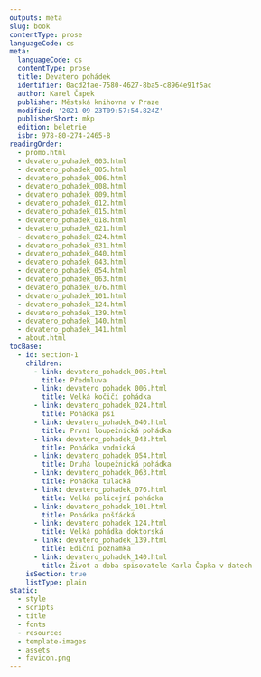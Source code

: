 ```yaml
---
outputs: meta
slug: book
contentType: prose
languageCode: cs
meta:
  languageCode: cs
  contentType: prose
  title: Devatero pohádek
  identifier: 0acd2fae-7580-4627-8ba5-c8964e91f5ac
  author: Karel Čapek
  publisher: Městská knihovna v Praze
  modified: '2021-09-23T09:57:54.824Z'
  publisherShort: mkp
  edition: beletrie
  isbn: 978-80-274-2465-8
readingOrder:
  - promo.html
  - devatero_pohadek_003.html
  - devatero_pohadek_005.html
  - devatero_pohadek_006.html
  - devatero_pohadek_008.html
  - devatero_pohadek_009.html
  - devatero_pohadek_012.html
  - devatero_pohadek_015.html
  - devatero_pohadek_018.html
  - devatero_pohadek_021.html
  - devatero_pohadek_024.html
  - devatero_pohadek_031.html
  - devatero_pohadek_040.html
  - devatero_pohadek_043.html
  - devatero_pohadek_054.html
  - devatero_pohadek_063.html
  - devatero_pohadek_076.html
  - devatero_pohadek_101.html
  - devatero_pohadek_124.html
  - devatero_pohadek_139.html
  - devatero_pohadek_140.html
  - devatero_pohadek_141.html
  - about.html
tocBase:
  - id: section-1
    children:
      - link: devatero_pohadek_005.html
        title: Předmluva
      - link: devatero_pohadek_006.html
        title: Velká kočičí pohádka
      - link: devatero_pohadek_024.html
        title: Pohádka psí
      - link: devatero_pohadek_040.html
        title: První loupežnická pohádka
      - link: devatero_pohadek_043.html
        title: Pohádka vodnická
      - link: devatero_pohadek_054.html
        title: Druhá loupežnická pohádka
      - link: devatero_pohadek_063.html
        title: Pohádka tulácká
      - link: devatero_pohadek_076.html
        title: Velká policejní pohádka
      - link: devatero_pohadek_101.html
        title: Pohádka pošťácká
      - link: devatero_pohadek_124.html
        title: Velká pohádka doktorská
      - link: devatero_pohadek_139.html
        title: Ediční poznámka
      - link: devatero_pohadek_140.html
        title: Život a doba spisovatele Karla Čapka v datech
    isSection: true
    listType: plain
static:
  - style
  - scripts
  - title
  - fonts
  - resources
  - template-images
  - assets
  - favicon.png
---
```

